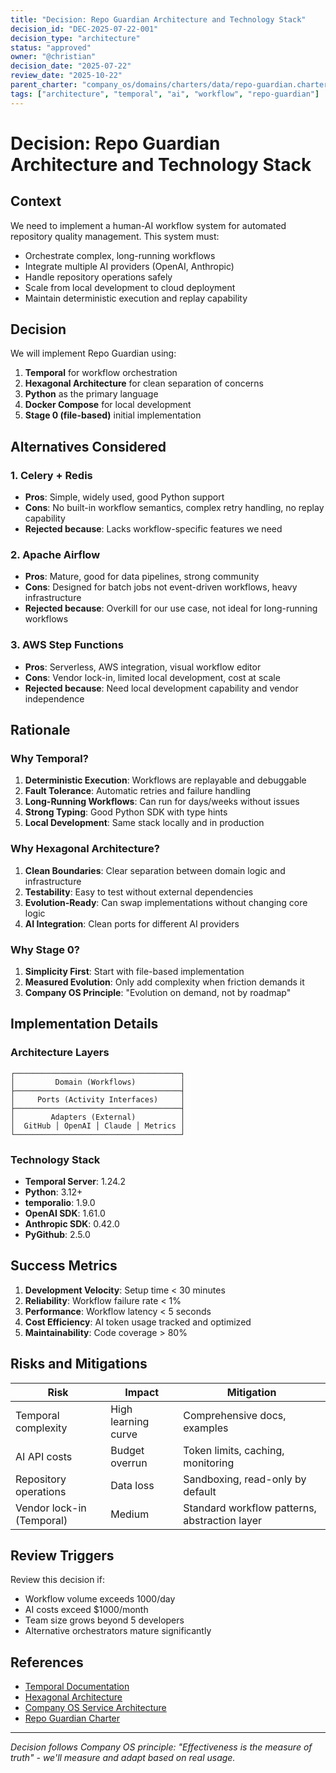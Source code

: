```yaml
---
title: "Decision: Repo Guardian Architecture and Technology Stack"
decision_id: "DEC-2025-07-22-001"
decision_type: "architecture"
status: "approved"
owner: "@christian"
decision_date: "2025-07-22"
review_date: "2025-10-22"
parent_charter: "company_os/domains/charters/data/repo-guardian.charter.md"
tags: ["architecture", "temporal", "ai", "workflow", "repo-guardian"]
---
```


# Decision: Repo Guardian Architecture and Technology Stack

## Context

We need to implement a human-AI workflow system for automated repository quality management. This system must:
- Orchestrate complex, long-running workflows
- Integrate multiple AI providers (OpenAI, Anthropic)
- Handle repository operations safely
- Scale from local development to cloud deployment
- Maintain deterministic execution and replay capability

## Decision

We will implement Repo Guardian using:
1. **Temporal** for workflow orchestration
2. **Hexagonal Architecture** for clean separation of concerns
3. **Python** as the primary language
4. **Docker Compose** for local development
5. **Stage 0 (file-based)** initial implementation

## Alternatives Considered

### 1. Celery + Redis
- **Pros**: Simple, widely used, good Python support
- **Cons**: No built-in workflow semantics, complex retry handling, no replay capability
- **Rejected because**: Lacks workflow-specific features we need

### 2. Apache Airflow
- **Pros**: Mature, good for data pipelines, strong community
- **Cons**: Designed for batch jobs not event-driven workflows, heavy infrastructure
- **Rejected because**: Overkill for our use case, not ideal for long-running workflows

### 3. AWS Step Functions
- **Pros**: Serverless, AWS integration, visual workflow editor
- **Cons**: Vendor lock-in, limited local development, cost at scale
- **Rejected because**: Need local development capability and vendor independence

## Rationale

### Why Temporal?
1. **Deterministic Execution**: Workflows are replayable and debuggable
2. **Fault Tolerance**: Automatic retries and failure handling
3. **Long-Running Workflows**: Can run for days/weeks without issues
4. **Strong Typing**: Good Python SDK with type hints
5. **Local Development**: Same stack locally and in production

### Why Hexagonal Architecture?
1. **Clean Boundaries**: Clear separation between domain logic and infrastructure
2. **Testability**: Easy to test without external dependencies
3. **Evolution-Ready**: Can swap implementations without changing core logic
4. **AI Integration**: Clean ports for different AI providers

### Why Stage 0?
1. **Simplicity First**: Start with file-based implementation
2. **Measured Evolution**: Only add complexity when friction demands it
3. **Company OS Principle**: "Evolution on demand, not by roadmap"

## Implementation Details

### Architecture Layers
```
┌─────────────────────────────────────┐
│         Domain (Workflows)          │
├─────────────────────────────────────┤
│     Ports (Activity Interfaces)     │
├─────────────────────────────────────┤
│        Adapters (External)          │
│  GitHub │ OpenAI │ Claude │ Metrics │
└─────────────────────────────────────┘
```

### Technology Stack
- **Temporal Server**: 1.24.2
- **Python**: 3.12+
- **temporalio**: 1.9.0
- **OpenAI SDK**: 1.61.0
- **Anthropic SDK**: 0.42.0
- **PyGithub**: 2.5.0

## Success Metrics

1. **Development Velocity**: Setup time < 30 minutes
2. **Reliability**: Workflow failure rate < 1%
3. **Performance**: Workflow latency < 5 seconds
4. **Cost Efficiency**: AI token usage tracked and optimized
5. **Maintainability**: Code coverage > 80%

## Risks and Mitigations

| Risk | Impact | Mitigation |
|------|--------|------------|
| Temporal complexity | High learning curve | Comprehensive docs, examples |
| AI API costs | Budget overrun | Token limits, caching, monitoring |
| Repository operations | Data loss | Sandboxing, read-only by default |
| Vendor lock-in (Temporal) | Medium | Standard workflow patterns, abstraction layer |

## Review Triggers

Review this decision if:
- Workflow volume exceeds 1000/day
- AI costs exceed $1000/month
- Team size grows beyond 5 developers
- Alternative orchestrators mature significantly

## References

- [Temporal Documentation](https://docs.temporal.io)
- [Hexagonal Architecture](https://alistair.cockburn.us/hexagonal-architecture/)
- [Company OS Service Architecture](company_os/domains/charters/data/service-architecture.charter.md)
- [Repo Guardian Charter](company_os/domains/charters/data/repo-guardian.charter.md)

---

*Decision follows Company OS principle: "Effectiveness is the measure of truth" - we'll measure and adapt based on real usage.*
